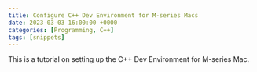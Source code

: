 ```yaml
---
title: Configure C++ Dev Environment for M-series Macs
date: 2023-03-03 16:00:00 +0000
categories: [Programming, C++]
tags: [snippets]
---
```


This is a tutorial on setting up the C++ Dev Environment for M-series Mac. 